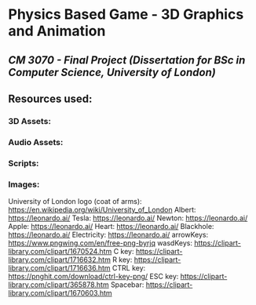 # Physics Based Game - 3D Graphics and Animation
## *CM 3070 - Final Project (Dissertation for BSc in Computer Science, University of London)*

## Resources used:

### 3D Assets:

### Audio Assets: 

### Scripts:

### Images:
University of London logo (coat of arms): https://en.wikipedia.org/wiki/University_of_London 
Albert: https://leonardo.ai/
Tesla: https://leonardo.ai/
Newton: https://leonardo.ai/
Apple: https://leonardo.ai/
Heart: https://leonardo.ai/
Blackhole: https://leonardo.ai/
Electricity: https://leonardo.ai/
arrowKeys: https://www.pngwing.com/en/free-png-byrjq
wasdKeys: https://clipart-library.com/clipart/1670524.htm
C key: https://clipart-library.com/clipart/1716632.htm
R key: https://clipart-library.com/clipart/1716636.htm
CTRL key: https://pnghit.com/download/ctrl-key-png/
ESC key: https://clipart-library.com/clipart/365878.htm
Spacebar: https://clipart-library.com/clipart/1670603.htm

